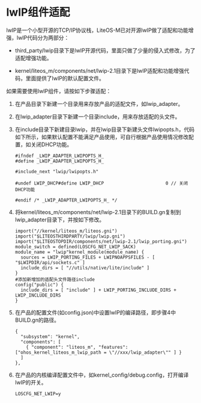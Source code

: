 # lwIP组件适配


lwIP是一个小型开源的TCP/IP协议栈，LiteOS-M已对开源lwIP做了适配和功能增强，lwIP代码分为两部分：


- third_party/lwip目录下是lwIP开源代码，里面只做了少量的侵入式修改，为了适配增强功能。

- kernel/liteos_m/components/net/lwip-2.1目录下是lwIP适配和功能增强代码，里面提供了lwIP的默认配置文件。


如果需要使用lwIP组件，请按如下步骤适配：


1. 在产品目录下新建一个目录用来存放产品的适配文件，如lwip_adapter。

2. 在lwip_adapter目录下新建一个目录include，用来存放适配的头文件。

3. 在include目录下新建目录lwip，并在lwip目录下新建头文件lwipopts.h，代码如下所示，如果默认配置不能满足产品使用，可自行根据产品使用情况修改配置，如关闭DHCP功能。
     
   ```
   #ifndef _LWIP_ADAPTER_LWIPOPTS_H_
   #define _LWIP_ADAPTER_LWIPOPTS_H_
   
   #include_next "lwip/lwipopts.h"
   
   #undef LWIP_DHCP#define LWIP_DHCP                       0 // 关闭DHCP功能
   
   #endif /* _LWIP_ADAPTER_LWIPOPTS_H_ */
   ```

4. 将kernel/liteos_m/components/net/lwip-2.1目录下的BUILD.gn复制到lwip_adapter目录下，并按如下修改。
     
   ```
   import("//kernel/liteos_m/liteos.gni")
   import("$LITEOSTHIRDPARTY/lwip/lwip.gni")
   import("$LITEOSTOPDIR/components/net/lwip-2.1/lwip_porting.gni")
   module_switch = defined(LOSCFG_NET_LWIP_SACK)
   module_name = "lwip"kernel_module(module_name) {
     sources = LWIP_PORTING_FILES + LWIPNOAPPSFILES - [ "$LWIPDIR/api/sockets.c" ]
     include_dirs = [ "//utils/native/lite/include" ]
   }
   #添加新增加的适配头文件路径include
   config("public") {
     include_dirs = [ "include" ] + LWIP_PORTING_INCLUDE_DIRS + LWIP_INCLUDE_DIRS
   }
   ```

5. 在产品的配置文件(如config.json)中设置lwIP的编译路径，即步骤4中BUILD.gn的路径。
     
   ```
   {
     "subsystem": "kernel",
     "components": [
       { "component": "liteos_m", "features":["ohos_kernel_liteos_m_lwip_path = \"//xxx/lwip_adapter\"" ] }
     ]
   },
   ```

6. 在产品的内核编译配置文件中，如kernel_config/debug.config，打开编译lwIP的开关。
     
   ```
   LOSCFG_NET_LWIP=y
   ```
